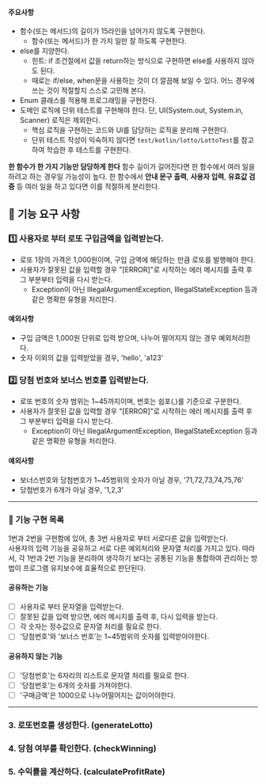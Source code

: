#### 주요사항

- 함수(또는 메서드)의 길이가 15라인을 넘어가지 않도록 구현한다.
  - 함수(또는 메서드)가 한 가지 일만 잘 하도록 구현한다.
- else를 지양한다.
  - 힌트: if 조건절에서 값을 return하는 방식으로 구현하면 else를 사용하지 않아도 된다.
  - 때로는 if/else, when문을 사용하는 것이 더 깔끔해 보일 수 있다. 어느 경우에 쓰는 것이 적절할지 스스로 고민해 본다.
- Enum 클래스를 적용해 프로그래밍을 구현한다.
- 도메인 로직에 단위 테스트를 구현해야 한다. 단, UI(System.out, System.in, Scanner) 로직은 제외한다.
  - 핵심 로직을 구현하는 코드와 UI를 담당하는 로직을 분리해 구현한다.
  - 단위 테스트 작성이 익숙하지 않다면 `test/kotlin/lotto/LottoTest`를 참고하여 학습한 후 테스트를 구현한다.

**한 함수가 한 가지 기능만 담당하게 한다**
함수 길이가 길어진다면 한 함수에서 여러 일을 하려고 하는 경우일 가능성이 높다.
한 함수에서 **안내 문구 출력**, **사용자 입력**, **유효값 검증** 등 여러 일을 하고 있다면
이를 적절하게 분리한다.


## 🚀 기능 요구 사항

### 1️⃣ 사용자로 부터 로또 구입금액을 입력받는다.
- 로또 1장의 가격은 1,000원이며, 구입 금액에 해당하는 만큼 로또를 발행해야 한다.
- 사용자가 잘못된 값을 입력할 경우 "[ERROR]"로 시작하는 에러 메시지를 출력 후 그 부분부터 입력을 다시 받는다.
  - Exception이 아닌 IllegalArgumentException, IllegalStateException 등과 같은 명확한 유형을 처리한다.

#### 예외사항
- 구입 금액은 1,000원 단위로 입력 받으며, 나누어 떨어지지 않는 경우 예외처리한다.
- 숫자 이외의 값을 입력받았을 경우, 'hello', 'a123'


### 2️⃣ 당첨 번호와 보너스 번호를 입력받는다.
- 로또 번호의 숫자 범위는 1~45까지이며, 번호는 쉽포(,)를 기준으로 구분한다.
- 사용자가 잘못된 값을 입력할 경우 "[ERROR]"로 시작하는 에러 메시지를 출력 후 그 부분부터 입력을 다시 받는다.
  - Exception이 아닌 IllegalArgumentException, IllegalStateException 등과 같은 명확한 유형을 처리한다.

#### 예외사항
- 보너스번호와 당첨번호가 1~45범위의 숫자가 아닐 경우, '71,72,73,74,75,76'
- 당첨번호가 6개가 아닐 경우, '1,2,3'

---
### 🚨 기능 구현 목록
1번과 2번을 구현함에 있어, 총 3번 사용자로 부터 서로다른 값을 입력받는다.   
사용자의 입력 기능을 공유하고 서로 다른 예외처리와 문자열 처리를 가지고 있다.
따라서, 각 1번과 2번 기능을 분리하여 생각하기 보다는
공통된 기능을 통합하여 관리하는 방법이 프로그램 유지보수에 효율적으로 판단된다.

#### 공유하는 기능
- [ ] 사용자로 부터 문자열을 입력받는다.
- [ ] 잘못된 값을 입력 받으면, 에러 메시지를 출력 후, 다시 입력을 받는다.
- [ ] 각 숫자는 정수값으로 문자열 처리를 필요로 한다.
- [ ] '당첨번호'와 '보너스 번호'는 1~45범위의 숫자를 입력받아야한다.

#### 공유하지 않는 기능
- [ ] '당첨번호'는 6자리의 리스트로 문자열 처리를 필요로 한다.
- [ ] '당첨번호'는 6개의 숫자를 가져야한다.
- [ ] '구매금액'은 1000으로 나누어떨어지는 값이어야한다.

---







### 3. 로또번호를 생성한다. (generateLotto)
### 4. 당첨 여부를 확인한다. (checkWinning)
### 5. 수익률을 계산하다. (calculateProfitRate)


